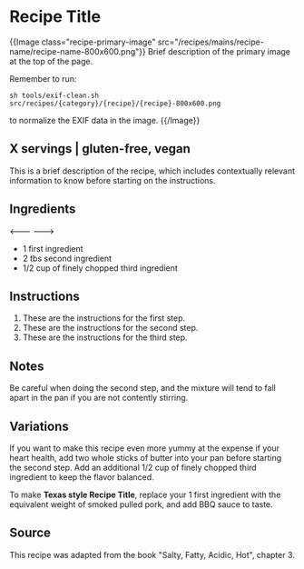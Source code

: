 # Recipe Title

{{Image class="recipe-primary-image" src="/recipes/mains/recipe-name/recipe-name-800x600.png"}}
Brief description of the primary image at the top of the page.

Remember to run:

    sh tools/exif-clean.sh src/recipes/{category}/{recipe}/{recipe}-800x600.png

to normalize the EXIF data in the image.
{{/Image}}

<!--
    Quick Info
    ==========
    gluten-free => GF
    vegetarian  => V
    vegan       => VG
-->
## X servings | gluten-free, vegan

This is a brief description of the recipe, which includes contextually relevant
information to know before starting on the instructions.

## Ingredients

<---
--->
+ 1 first ingredient
+ 2 tbs second ingredient
+ 1/2 cup of finely chopped third ingredient

## Instructions

1. These are the instructions for the first step.
2. These are the instructions for the second step.
3. These are the instructions for the third step.

## Notes

Be careful when doing the second step, and the mixture will tend to fall apart
in the pan if you are not contently stirring.

## Variations

If you want to make this recipe even more yummy at the expense if your heart
health, add two whole sticks of butter into your pan before starting the second
step. Add an additional 1/2 cup of finely chopped third ingredient to keep the
flavor balanced.

To make **Texas style Recipe Title**, replace your 1 first ingredient with the
equivalent weight of smoked pulled pork, and add BBQ sauce to taste.

## Source

This recipe was adapted from the book "Salty, Fatty, Acidic, Hot", chapter 3.
